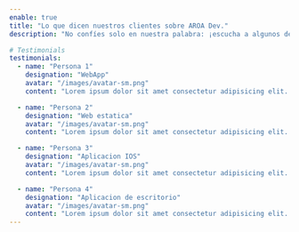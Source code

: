 ```yaml
---
enable: true
title: "Lo que dicen nuestros clientes sobre AROA Dev."
description: "No confíes solo en nuestra palabra: ¡escucha a algunos de nuestros clientes satisfechos! Consulta algunos de nuestros testimonios a continuación para ver lo que otros dicen sobre nuestros servicios"

# Testimonials
testimonials:
  - name: "Persona 1"
    designation: "WebApp"
    avatar: "/images/avatar-sm.png"
    content: "Lorem ipsum dolor sit amet consectetur adipisicing elit. Qui iusto illo molestias, assumenda expedita commodi inventore non itaque molestiae voluptatum dolore, facilis sapiente, repellat veniam."

  - name: "Persona 2"
    designation: "Web estatica"
    avatar: "/images/avatar-sm.png"
    content: "Lorem ipsum dolor sit amet consectetur adipisicing elit. Qui iusto illo molestias, assumenda expedita commodi inventore non itaque molestiae voluptatum dolore, facilis sapiente, repellat veniam."

  - name: "Persona 3"
    designation: "Aplicacion IOS"
    avatar: "/images/avatar-sm.png"
    content: "Lorem ipsum dolor sit amet consectetur adipisicing elit. Qui iusto illo molestias, assumenda expedita commodi inventore non itaque molestiae voluptatum dolore, facilis sapiente, repellat veniam."

  - name: "Persona 4"
    designation: "Aplicacion de escritorio"
    avatar: "/images/avatar-sm.png"
    content: "Lorem ipsum dolor sit amet consectetur adipisicing elit. Qui iusto illo molestias, assumenda expedita commodi inventore non itaque molestiae voluptatum dolore, facilis sapiente, repellat veniam."
---
```

